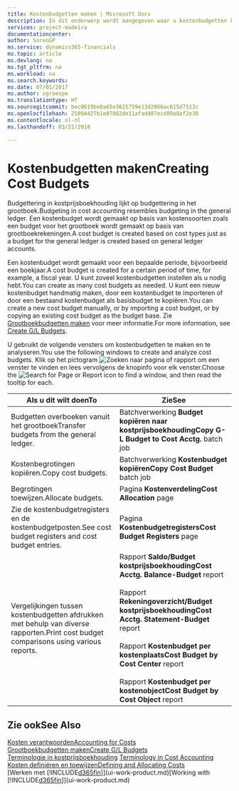 ```yaml
---
title: Kostenbudgetten maken | Microsoft Docs
description: In dit onderwerp wordt aangegeven waar u kostenbudgetten kunt maken en analyseren.
services: project-madeira
documentationcenter: 
author: SorenGP
ms.service: dynamics365-financials
ms.topic: article
ms.devlang: na
ms.tgt_pltfrm: na
ms.workload: na
ms.search.keywords: 
ms.date: 07/01/2017
ms.author: sgroespe
ms.translationtype: HT
ms.sourcegitcommit: bec0619be0a65e3625759e13d2866ac615d7513c
ms.openlocfilehash: 25094427b1e87002de11afad487ecd09a8af2e30
ms.contentlocale: nl-nl
ms.lasthandoff: 03/22/2018

---
```

# <a name="creating-cost-budgets"></a><span data-ttu-id="f9122-103">Kostenbudgetten maken</span><span class="sxs-lookup"><span data-stu-id="f9122-103">Creating Cost Budgets</span></span>
<span data-ttu-id="f9122-104">Budgettering in kostprijsboekhouding lijkt op budgettering in het grootboek.</span><span class="sxs-lookup"><span data-stu-id="f9122-104">Budgeting in cost accounting resembles budgeting in the general ledger.</span></span> <span data-ttu-id="f9122-105">Een kostenbudget wordt gemaakt op basis van kostensoorten zoals een budget voor het grootboek wordt gemaakt op basis van grootboekrekeningen.</span><span class="sxs-lookup"><span data-stu-id="f9122-105">A cost budget is created based on cost types just as a budget for the general ledger is created based on general ledger accounts.</span></span>  

<span data-ttu-id="f9122-106">Een kostenbudget wordt gemaakt voor een bepaalde periode, bijvoorbeeld een boekjaar.</span><span class="sxs-lookup"><span data-stu-id="f9122-106">A cost budget is created for a certain period of time, for example, a fiscal year.</span></span> <span data-ttu-id="f9122-107">U kunt zoveel kostenbudgetten instellen als u nodig hebt.</span><span class="sxs-lookup"><span data-stu-id="f9122-107">You can create as many cost budgets as needed.</span></span> <span data-ttu-id="f9122-108">U kunt een nieuw kostenbudget handmatig maken, door een kostenbudget te importeren of door een bestaand kostenbudget als basisbudget te kopiëren.</span><span class="sxs-lookup"><span data-stu-id="f9122-108">You can create a new cost budget manually, or by importing a cost budget, or by copying an existing cost budget as the budget base.</span></span> <span data-ttu-id="f9122-109">Zie [Grootboekbudgetten maken](finance-how-create-budgets.md) voor meer informatie.</span><span class="sxs-lookup"><span data-stu-id="f9122-109">For more information, see [Create G/L Budgets](finance-how-create-budgets.md).</span></span>

<span data-ttu-id="f9122-110">U gebruikt de volgende vensters om kostenbudgetten te maken en te analyseren.</span><span class="sxs-lookup"><span data-stu-id="f9122-110">You use the following windows to create and analyze cost budgets.</span></span> <span data-ttu-id="f9122-111">Klik op het pictogram ![Zoeken naar pagina of rapport](media/ui-search/search_small.png "pictogram Zoeken naar pagina of rapport") om een venster te vinden en lees vervolgens de knopinfo voor elk venster.</span><span class="sxs-lookup"><span data-stu-id="f9122-111">Choose the ![Search for Page or Report](media/ui-search/search_small.png "Search for Page or Report icon") icon to find a window, and then read the tooltip for each.</span></span>

|<span data-ttu-id="f9122-112">Als u dit wilt doen</span><span class="sxs-lookup"><span data-stu-id="f9122-112">To</span></span>|<span data-ttu-id="f9122-113">Zie</span><span class="sxs-lookup"><span data-stu-id="f9122-113">See</span></span>|  
|--------|---------|  
|<span data-ttu-id="f9122-114">Budgetten overboeken vanuit het grootboek</span><span class="sxs-lookup"><span data-stu-id="f9122-114">Transfer budgets from the general ledger.</span></span>|<span data-ttu-id="f9122-115">Batchverwerking **Budget kopiëren naar kostprijsboekhouding**</span><span class="sxs-lookup"><span data-stu-id="f9122-115">**Copy G-L Budget to Cost Acctg.** batch job</span></span>|  
|<span data-ttu-id="f9122-116">Kostenbegrotingen kopiëren.</span><span class="sxs-lookup"><span data-stu-id="f9122-116">Copy cost budgets.</span></span>|<span data-ttu-id="f9122-117">Batchverwerking **Kostenbudget kopiëren**</span><span class="sxs-lookup"><span data-stu-id="f9122-117">**Copy Cost Budget** batch job</span></span>|  
|<span data-ttu-id="f9122-118">Begrotingen toewijzen.</span><span class="sxs-lookup"><span data-stu-id="f9122-118">Allocate budgets.</span></span>|<span data-ttu-id="f9122-119">Pagina **Kostenverdeling**</span><span class="sxs-lookup"><span data-stu-id="f9122-119">**Cost Allocation** page</span></span>|  
|<span data-ttu-id="f9122-120">Zie de kostenbudgetregisters en de kostenbudgetposten.</span><span class="sxs-lookup"><span data-stu-id="f9122-120">See cost budget registers and cost budget entries.</span></span>|<span data-ttu-id="f9122-121">Pagina **Kostenbudgetregisters**</span><span class="sxs-lookup"><span data-stu-id="f9122-121">**Cost Budget Registers** page</span></span>|  
|<span data-ttu-id="f9122-122">Vergelijkingen tussen kostenbudgetten afdrukken met behulp van diverse rapporten.</span><span class="sxs-lookup"><span data-stu-id="f9122-122">Print cost budget comparisons using various reports.</span></span>|<span data-ttu-id="f9122-123">Rapport **Saldo/Budget kostprijsboekhouding**</span><span class="sxs-lookup"><span data-stu-id="f9122-123">**Cost Acctg. Balance-Budget** report</span></span><br /><br /> <span data-ttu-id="f9122-124">Rapport **Rekeningoverzicht/Budget kostprijsboekhouding**</span><span class="sxs-lookup"><span data-stu-id="f9122-124">**Cost Acctg. Statement-Budget** report</span></span><br /><br /> <span data-ttu-id="f9122-125">Rapport **Kostenbudget per kostenplaats**</span><span class="sxs-lookup"><span data-stu-id="f9122-125">**Cost Budget by Cost Center** report</span></span><br /><br /> <span data-ttu-id="f9122-126">Rapport **Kostenbudget per kostenobject**</span><span class="sxs-lookup"><span data-stu-id="f9122-126">**Cost Budget by Cost Object** report</span></span>|  

## <a name="see-also"></a><span data-ttu-id="f9122-127">Zie ook</span><span class="sxs-lookup"><span data-stu-id="f9122-127">See Also</span></span>  
[<span data-ttu-id="f9122-128">Kosten verantwoorden</span><span class="sxs-lookup"><span data-stu-id="f9122-128">Accounting for Costs</span></span>](finance-manage-cost-accounting.md)  
[<span data-ttu-id="f9122-129">Grootboekbudgetten maken</span><span class="sxs-lookup"><span data-stu-id="f9122-129">Create G/L Budgets</span></span>](finance-how-create-budgets.md)  
<span data-ttu-id="f9122-130">[Terminologie in kostprijsboekhouding](finance-terminology-in-cost-accounting.md) </span><span class="sxs-lookup"><span data-stu-id="f9122-130">[Terminology in Cost Accounting](finance-terminology-in-cost-accounting.md) </span></span>  
[<span data-ttu-id="f9122-131">Kosten definiëren en toewijzen</span><span class="sxs-lookup"><span data-stu-id="f9122-131">Defining and Allocating Costs</span></span>](finance-define-and-allocate-costs.md)  
<span data-ttu-id="f9122-132">[Werken met [!INCLUDE[d365fin](includes/d365fin_md.md)]](ui-work-product.md)</span><span class="sxs-lookup"><span data-stu-id="f9122-132">[Working with [!INCLUDE[d365fin](includes/d365fin_md.md)]](ui-work-product.md)</span></span>


